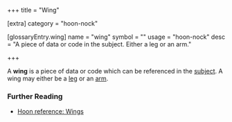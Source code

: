 +++
title = "Wing"

[extra]
category = "hoon-nock"

[glossaryEntry.wing]
name = "wing"
symbol = ""
usage = "hoon-nock"
desc = "A piece of data or code in the subject. Either a leg or an arm."

+++

A **wing** is a piece of data or code which can be referenced in the [subject](/glossary/subject). A wing may either be a [leg](/glossary/leg) or an [arm](/glossary/arm).

### Further Reading

- [Hoon reference: Wings](/language/hoon/reference/limbs/wing)
